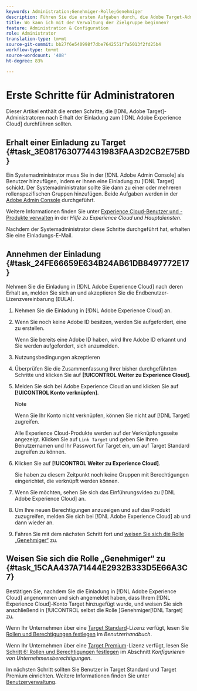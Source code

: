 ```yaml
---
keywords: Administration;Genehmiger-Rolle;Genehmiger
description: Führen Sie die ersten Aufgaben durch, die Adobe Target-Administratoren nach Erhalt der Einladung an das Adobe Experience Cloud ausführen sollten.
title: Wo kann ich mit der Verwaltung der Zielgruppe beginnen?
feature: Administration & Configuration
role: Administrator
translation-type: tm+mt
source-git-commit: bb27f6e540998f7dbe7642551f7a5013f2fd25b4
workflow-type: tm+mt
source-wordcount: '408'
ht-degree: 83%

---
```



# Erste Schritte für Administratoren

Dieser Artikel enthält die ersten Schritte, die [!DNL Adobe Target]-Administratoren nach Erhalt der Einladung zum [!DNL Adobe Experience Cloud] durchführen sollten.

## Erhalt einer Einladung zu Target {#task_3E0817630774431983FAA3D2CB2E75BD}

Ein Systemadministrator muss Sie in der [!DNL Adobe Admin Console] als Benutzer hinzufügen, indem er Ihnen eine Einladung zu [!DNL Target] schickt. Der Systemadministrator sollte Sie dann zu einer oder mehreren rollenspezifischen Gruppen hinzufügen. Beide Aufgaben werden in der [Adobe Admin Console](https://adminconsole.adobe.com) durchgeführt.

Weitere Informationen finden Sie unter [Experience Cloud-Benutzer und -Produkte verwalten](https://experienceleague.adobe.com/docs/core-services/interface/manage-users-and-products/admin-getting-started.html) in der *Hilfe zu Experience Cloud und Hauptdiensten*.

Nachdem der Systemadministrator diese Schritte durchgeführt hat, erhalten Sie eine Einladungs-E-Mail.

## Annehmen der Einladung {#task_24FE66659E634B24AB61DB8497772E17}

Nehmen Sie die Einladung in [!DNL Adobe Experience Cloud] nach deren Erhalt an, melden Sie sich an und akzeptieren Sie die Endbenutzer-Lizenzvereinbarung (EULA).

1. Nehmen Sie die Einladung in [!DNL Adobe Experience Cloud] an.
1. Wenn Sie noch keine Adobe ID besitzen, werden Sie aufgefordert, eine zu erstellen.

   Wenn Sie bereits eine Adobe ID haben, wird Ihre Adobe ID erkannt und Sie werden aufgefordert, sich anzumelden.
1. Nutzungsbedingungen akzeptieren
1. Überprüfen Sie die Zusammenfassung Ihrer bisher durchgeführten Schritte und klicken Sie auf **[!UICONTROL Weiter zu Experience Cloud]**.
1. Melden Sie sich bei Adobe Experience Cloud an und klicken Sie auf **[!UICONTROL Konto verknüpfen]**.

   >[!NOTE]
   >
   >Wenn Sie Ihr Konto nicht verknüpfen, können Sie nicht auf [!DNL Target] zugreifen.

   Alle Experience Cloud-Produkte werden auf der Verknüpfungsseite angezeigt. Klicken Sie auf `Link Target` und geben Sie Ihren Benutzernamen und Ihr Passwort für Target ein, um auf Target Standard zugreifen zu können.
1. Klicken Sie auf **[!UICONTROL Weiter zu Experience Cloud]**.

   Sie haben zu diesem Zeitpunkt noch keine Gruppen mit Berechtigungen eingerichtet, die verknüpft werden können.
1. Wenn Sie möchten, sehen Sie sich das Einführungsvideo zu [!DNL Adobe Experience Cloud] an.
1. Um Ihre neuen Berechtigungen anzuzeigen und auf das Produkt zuzugreifen, melden Sie sich bei [!DNL Adobe Experience Cloud] ab und dann wieder an.
1. Fahren Sie mit dem nächsten Schritt fort und [weisen Sie sich die Rolle „Genehmiger“](/help/administrating-target/start-target.md#task_15CAA437A71444E2932B333D5E66A3C7) zu.

## Weisen Sie sich die Rolle „Genehmiger“ zu {#task_15CAA437A71444E2932B333D5E66A3C7}

Bestätigen Sie, nachdem Sie die Einladung in [!DNL Adobe Experience Cloud] angenommen und sich angemeldet haben, dass Ihrem [!DNL Experience Cloud]-Konto Target hinzugefügt wurde, und weisen Sie sich anschließend in [!UICONTROL  selbst die Rolle ]Genehmiger[!DNL Target] zu.

Wenn Ihr Unternehmen über eine [Target Standard](/help/c-intro/intro.md#section_ACD5EFF17AAB4E979CBEFA0145CCD905)-Lizenz verfügt, lesen Sie [Rollen und Berechtigungen festlegen](/help/administrating-target/c-user-management/c-user-management/user-management.md#roles-permissions) im *Benutzerhandbuch*.

Wenn Ihr Unternehmen über eine [Target Premium](/help/c-intro/intro.md#premium)-Lizenz verfügt, lesen Sie [Schritt 6: Rollen und Berechtigungen festlegen](/help/administrating-target/c-user-management/property-channel/properties-overview.md#section_8C425E43E5DD4111BBFC734A2B7ABC80) im Abschnitt *Konfigurieren von Unternehmensberechtigungen*.

Im nächsten Schritt sollten Sie Benutzer in Target Standard und Target Premium einrichten. Weitere Informationen finden Sie unter [Benutzerverwaltung](/help/administrating-target/c-user-management/user-management.md).